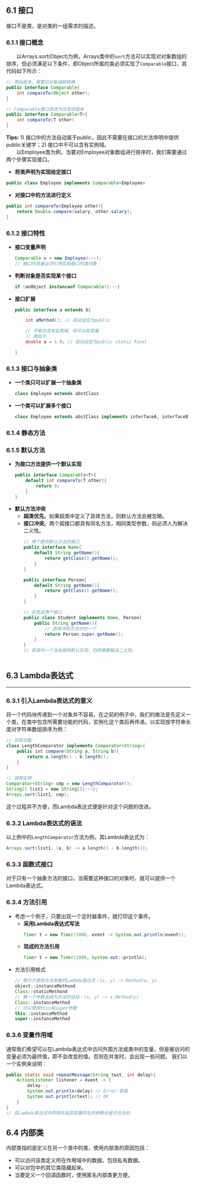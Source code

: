 ## 6.1 接口
接口不是类，是对类的一组需求的描述。
### 6.1.1 接口概念
　　以Arrays.sort(Object)为例，Arrays类中的`sort`方法可以实现对对象数组的排序，但必须满足以下条件，即Object所属的类必须实现了`Comparable`接口，其代码如下所示：
```java
// 原始版本，需要将对象强制转换
public interface Comparable{
    int compareTo(Object other);
}

// Comparable接口改进为泛型的版本
public interface Comparable<T>{
    int compareTo(T other)
}
```
**Tips:** 1) 接口中的方法自动属于public，因此不需要在接口的方法申明中提供public关键字；2) 接口中不可以含有实例域。  
　　以Employee类为例，当要对Employee对象数组进行排序时，我们需要通过两个步骤实现接口。
*  **将类声明为实现给定接口**
```java
public class Employee implements Comparable<Employee>
```
* **对接口中的方法进行定义**
```java
public int compareTo(Employee other){
    return Double.compare(salary, other.salary);
}
```

### 6.1.2  接口特性
* **接口变量声明**
  ```java
  Comparable x = new Employee(···);
  // 接口的变量必须引用实现接口的类对象
  ```
* **判断对象是否实现某个接口**
  ```java
  if (anObject instanceof Comparable){···}
  ```
* **接口扩展**
  ```java
  public interface a extends b{

      int aMethod(); // 自动设定为public

      // 不能包含有实例域，但可以有常量
      // 类似于
      double a = 1.0; // 自动设定为public static final

  }
  ```

### 6.1.3  接口与抽象类
* **一个类只可以扩展一个抽象类**
  ```java
  class Employee extends abstClass
  ```
* **一个类可以扩展多个接口**
  ```java
  class Employee extends abstClass implements interfaceA, interfaceB
  ```

### 6.1.4   静态方法

### 6.1.5   默认方法
* **为接口方法提供一个默认实现**
  ```java
  public interface Comparable<T>{
      default int compareTo(T other){
          return 0;
      }
  }
* **默认方法冲突**
  * **超类优先**。如果超类中定义了具体方法，则默认方法会被忽略。
  * **接口冲突**。两个超接口都具有同名方法，相同类型参数，则必须人为解决二义性。
    ```java
    // 两个提供默认方法的接口
    public interface Name{
        default String getName(){
            return getClass().getName();
        }
    }

    public interface Person{
        default String getName(){
            return getClass().getName();
        }
    }

    // 实现这两个接口
    public class Student implements Name, Person{
        public String getName(){
            // 选择冲突方法中的一个
            return Person.super.getName();
        }
    }
    // 若其中一个没有提供默认实现，仍然需要解决二义性。
 
## 6.3  Lambda表达式
----
### 6.3.1 引入Lambda表达式的意义
将一个代码块传递到一个对象并不容易，在之前的例子中，我们的做法是先定义一个类，在类中包含所需要功能的代码，实例化这个类后再传递。以实现按字符串长度对字符串数组排序为例：
```java
// 实现功能
class LengthComparator implements Comparator<String>{
    public int compare(String a, String b){
        return a.length() - b.length();
    }
}

// 调用实例
Comparator<String> cmp = new LengthComparator();
String[] list1 = new String[]{···};
Arrays.sort(list1, cmp);
```
这个过程并不方便，而Lambda表达式便是针对这个问题的改进。

### 6.3.2  Lambda表达式的语法
以上例中的`LengthComparator`方法为例，其Lambda表达式为：
```java
Arrays.sort(list1, (a, b) -> a.length() - b.length());
```

### 6.3.3 函数式接口
 对于只有一个抽象方法的接口，当需要这种接口的对象时，就可以提供一个Lambda表达式。

### 6.3.4  方法引用
* 考虑一个例子，只要出现一个定时器事件，就打印这个事件。
  * **采用Lambda表达式写法**
    ```java
    Timer t = new Timer(1000, event -> System.out.println(event));
    ```
  * **现成的方法引用**
    ```java
    Timer t = new Timer(1000, System.out::println);
    ```
* 方法引用格式
  ```java
  // 等价于提供方法参数的Lambda表达式：(x, y) -> Method(x, y)
  object::instanceMethond
  Class::staticMethond
  // 第一个参数会成为方法的目标：(x, y) -> x.Method(y)
  Class::instanceMethod
  // 可以使用this和super参数
  this::instanceMethod
  super::instanceMethod
  ```

### 6.3.6 变量作用域
通常我们希望可以在Lambda表达式中访问外围方法或类中的变量，但是被访问的变量必须为最终值，即不会改变的值。否则在并发时，会出现一些问题。
我们以一个实例来说明：
```java
public static void repeatMessage(String text, int delay){
    ActionListener listener = event -> {
        delay--;
        System.out.println(delay) // Error:变值
        System.out.println(text); // OK
    }
}
// 在Lambda表达式中声明与局部变量同名的参数也是不合法的
```

## 6.4  内部类
内部类指的是定义在另一个类中的类，使用内部类的原因包括：
* 可以访问该类定义所在作用域中的数据，包括私有数据。
* 可以对包中的其它类隐藏起来。
* 当要定义一个回调函数时，使用匿名内部类更方便。
